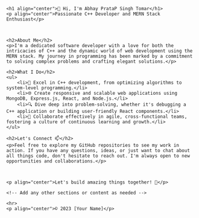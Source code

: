     <h1 align="center">👋 Hi, I'm Abhay PrataP Singh Tomar</h1>
    <p align="center">Passionate C++ Developer and MERN Stack Enthusiast</p>

    
    
    <h2>About Me</h2>
    <p>I'm a dedicated software developer with a love for both the intricacies of C++ and the dynamic world of web development using the MERN stack. My journey in programming has been marked by a commitment to solving complex problems and crafting elegant solutions.</p>

    <h2>What I Do</h2>
    <ul>
        <li>🚀 Excel in C++ development, from optimizing algorithms to system-level programming.</li>
        <li>🌐 Create responsive and scalable web applications using MongoDB, Express.js, React, and Node.js.</li>
        <li>🔍 Dive deep into problem-solving, whether it's debugging a C++ application or building user-friendly React components.</li>
        <li>🤝 Collaborate effectively in agile, cross-functional teams, fostering a culture of continuous learning and growth.</li>
    </ul>

    <h2>Let's Connect 📫</h2>
    <p>Feel free to explore my GitHub repositories to see my work in action. If you have any questions, ideas, or just want to chat about all things code, don't hesitate to reach out. I'm always open to new opportunities and collaborations.</p>



    <p align="center">Let's build amazing things together! 🚀</p>

    <!-- Add any other sections or content as needed -->

    <hr>
    <p align="center">© 2023 [Your Name]</p>
